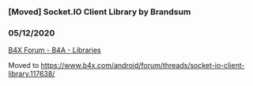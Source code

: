 ### [Moved] Socket.IO Client Library by Brandsum
### 05/12/2020
[B4X Forum - B4A - Libraries](https://www.b4x.com/android/forum/threads/99730/)

Moved to <https://www.b4x.com/android/forum/threads/socket-io-client-library.117638/>